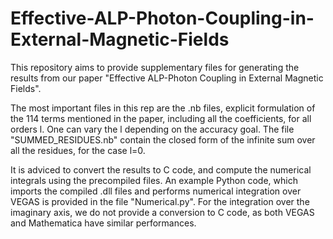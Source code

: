 # Effective-ALP-Photon-Coupling-in-External-Magnetic-Fields
This repository aims to provide supplementary files for generating the results from our paper "Effective ALP-Photon Coupling in External Magnetic Fields". 

The most important files in this rep are the .nb files, explicit formulation of the 114 terms mentioned in the paper, including all the coefficients, for all orders l. One can vary the l depending on the accuracy goal. The file "SUMMED_RESIDUES.nb" contain the closed form of the infinite sum over all the residues, for the case l=0. 

It is adviced to convert the results to C code, and compute the numerical integrals using the precompiled files. An example Python code, which imports the compiled .dll files and performs numerical integration over VEGAS is provided in the file "Numerical.py". For the integration over the imaginary axis, we do not provide a conversion to C code, as both VEGAS and Mathematica have similar performances.
